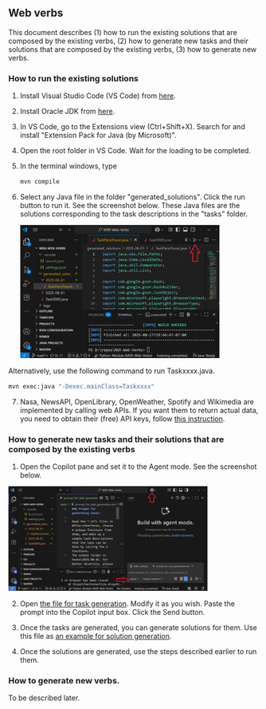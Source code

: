 ## Web verbs 

This document describes (1) how to run the existing solutions that are composed by the existing verbs, (2) how to generate new tasks and their solutions that are composed by the existing verbs, (3) how to generate new verbs.

### How to run the existing solutions

1. Install Visual Studio Code (VS Code) from [here](https://code.visualstudio.com/download).

2. Install Oracle JDK from [here](https://www.oracle.com/java/technologies/downloads/#jdk24-windows).

3. In VS Code, go to the Extensions view (Ctrl+Shift+X). Search for and install "Extension Pack for Java (by Microsoft)".

4. Open the root folder in VS Code. Wait for the loading to be completed.
5. In the terminal windows, type
   ```sh
   mvn compile
   ```
   
6. Select any Java file in the folder "generated_solutions". Click the run button to run it. See the screenshot below. These Java files are the solutions corresponding to the task descriptions in the "tasks" folder.
   
   <img src="../resources/img/run_solution.jpg" alt="Run Solution" width="400">

Alternatively, use the following command to run Taskxxxx.java.
```sh
mvn exec:java "-Dexec.mainClass=Taskxxxx"
```

7. Nasa, NewsAPI, OpenLibrary, OpenWeather, Spotify and Wikimedia are implemented by calling web APIs. If you want them to return actual data, you need to obtain their (free) API keys, follow [this instruction](./tests/README.md).
   
### How to generate new tasks and their solutions that are composed by the existing verbs

1. Open the Copilot pane and set it to the Agent mode. See the screenshot below.
<img src="../resources/img/generate_tasks.jpg" alt="Generate Tasks" width="400">

2. Open [the file for task generation](../tasks/prompt_for_task_generation.md). Modify it as you wish. Paste the prompt into the Copilot input box. Click the Send button.
   
3. Once the tasks are generated, you can generate solutions for them. Use this file as [an example for solution generation](../tasks/2025-08-01/prompts.md).

4. Once the solutions are generated, use the steps described earlier to run them.

### How to generate new verbs.

To be described later.

